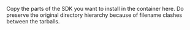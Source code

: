 Copy the parts of the SDK you want to install in the container here.  Do 
preserve the original directory hierarchy because of filename clashes
between the tarballs.
